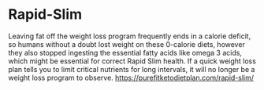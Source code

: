 # Rapid-Slim
 Leaving fat off the weight loss program frequently ends in a calorie deficit, so humans without a doubt lost weight on these 0-calorie diets, however they also stopped ingesting the essential fatty acids like omega 3 acids, which might be essential for correct  Rapid Slim health. If a quick weight loss plan tells you to limit critical nutrients for long intervals, it will no longer be a weight loss program to observe.  https://purefitketodietplan.com/rapid-slim/
